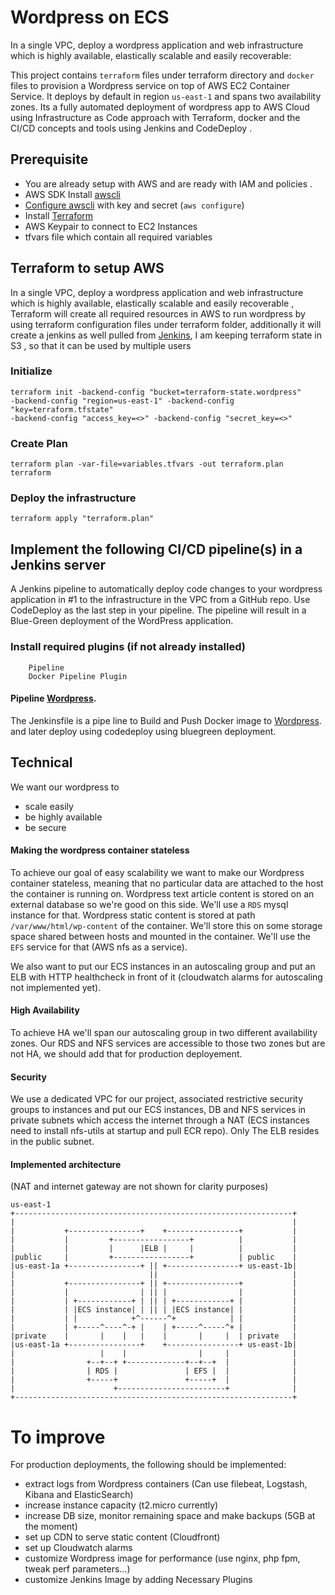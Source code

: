 # Wordpress on ECS

In a single VPC, deploy a wordpress application and web infrastructure which is highly available, elastically scalable and easily recoverable:

This project contains `terraform` files under terraform directory and `docker` files to provision a Wordpress service on top of AWS EC2 Container Service. It deploys by default in region `us-east-1` and spans two availability zones. Its a fully automated deployment of wordpress app to AWS Cloud using Infrastructure as Code approach with Terraform, docker and the CI/CD concepts and tools using Jenkins and CodeDeploy .


## Prerequisite
* You are already setup with AWS and are ready with IAM and policies .
* AWS SDK Install [awscli](http://docs.aws.amazon.com/cli/latest/userguide/installing.html)
* [Configure awscli](http://docs.aws.amazon.com/cli/latest/userguide/cli-chap-getting-started.html) with key and secret (`aws configure`)
* Install [Terraform](https://www.terraform.io/intro/getting-started/install.html)
* AWS Keypair to connect to EC2 Instances 
* tfvars file which contain all required variables 

## Terraform to setup AWS

In a single VPC, deploy a wordpress application and web infrastructure which is highly available, elastically scalable and easily recoverable , Terraform will create all required resources in AWS to run wordpress by using terraform configuration files under terraform folder, additionally it will create a jenkins as well pulled from [Jenkins](https://hub.docker.com/r/jamsheer/awscli-jenkins/), I am keeping terraform state in S3 , so that it can be used by multiple users

### Initialize
```
terraform init -backend-config "bucket=terraform-state.wordpress" 
-backend-config "region=us-east-1" -backend-config "key=terraform.tfstate" 
-backend-config "access_key=<>" -backend-config "secret_key=<>"
```

### Create Plan 

```
terraform plan -var-file=variables.tfvars -out terraform.plan terraform
```

### Deploy the infrastructure 

```
terraform apply "terraform.plan"
```

## Implement the following CI/CD pipeline(s) in a Jenkins server 

A Jenkins pipeline to automatically deploy code changes to your wordpress application in #1 to the infrastructure in the VPC from a GitHub repo. Use CodeDeploy as the last step in your pipeline. The pipeline will result in a Blue-Green deployment of the WordPress application.


### Install required plugins (if not already installed)
        Pipeline
        Docker Pipeline Plugin

#### Pipeline [Wordpress](https://github.com/jamsheer/wordpress-ecs/blob/jamsheer-patch-1/Jenkinsfile).

The Jenkinsfile is a pipe line to Build and Push Docker image to [Wordpress](https://hub.docker.com/r/jamsheer/wordpress/).
and later deploy using codedeploy using bluegreen deployment.



## Technical 
We want our wordpress to 
 - scale easily
 - be highly available
 - be secure

#### Making the wordpress container stateless
To achieve our goal of easy scalability we want to make our Wordpress container stateless, meaning that no particular data are attached to the host the container is running on. 
Wordpress text article content is stored on an external database so we're good on this side. We'll use a `RDS` mysql instance for that.
Wordpress static content is stored at path `/var/www/html/wp-content` of the container. We'll store this on some storage space shared between hosts and mounted in the container. We'll use the `EFS` service for that (AWS nfs as a service).

We also want to put our ECS instances in an autoscaling group and put an ELB with HTTP healthcheck in front of it (cloudwatch alarms for autoscaling not implemented yet).

#### High Availability
To achieve HA we'll span our autoscaling group in two different availability zones.
Our RDS and NFS services are accessible to those two zones but are not HA, we should add that for production deployement.

#### Security
We use a dedicated VPC for our project, associated restrictive security 
groups to instances and put our ECS instances, DB and NFS services in private subnets which access the internet through a NAT (ECS instances need to install nfs-utils at startup and pull ECR repo). Only The ELB resides in the public subnet.

#### Implemented architecture
(NAT and internet gateway are not shown for clarity purposes)
```
us-east-1
+--------------------------------------------------------------+
|                                                              |
|           +----------------+    +----------------+           |
|           |         +-----------------+          |           |
|           |         |      |ELB |     |          |           |
|public     |         +-----------------+          | public    |
|us-east-1a +----------------+ || +----------------+ us-east-1b|
|                              ||                              |
|           +----------------+ || +----------------+           |
|           |                | || |                |           |
|           | +------------+ | || | +------------+ |           |
|           | |ECS instance| | || | |ECS instance| |           |
|           | |            +^------^+            | |           |
|           | +-----^----^-+ |    | +-----^-----^+ |           |
|private    |       |    |   |    |       |     |  | private   |
|us-east-1a +----------------+    +----------------+ us-east-1b|
|                   |    |                |     |              |
|                +--+--+ +-------------+--+--+  |              |
|                | RDS |               | EFS |  |              |
|                +-----+               +-----+  |              |
|                      +------------------------+              |
+--------------------------------------------------------------+
```
# To improve
For production deployments, the following should be implemented:
 - extract logs from Wordpress containers (Can use filebeat, Logstash, 
 Kibana and ElasticSearch) 
 - increase instance capacity  (t2.micro currently) 
 - increase DB size, monitor remaining space and make backups (5GB at the moment)
 - set up CDN to serve static content (Cloudfront)
 - set up Cloudwatch alarms
 - customize Wordpress image for performance (use nginx, php fpm, tweak perf parameters...)
 - customize Jenkins Image by adding Necessary Plugins
